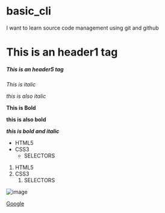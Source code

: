 # basic_cli
I want to learn source code management using git and github

# This is an header1 tag
##### This is an header5 tag

*This is italic*

_this is also italic_

**This is Bold**

__this is also bold__

___this is bold and italic___

* HTML5
* CSS3
  * SELECTORS

1. HTML5
2. CSS3
   1. SELECTORS
  
![image]()

[Google](http://www.google.com)

